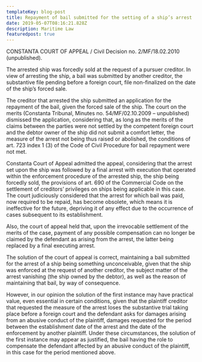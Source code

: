 ```yaml
---
templateKey: blog-post
title: Repayment of bail submitted for the setting of a ship’s arrest
date: 2019-05-07T08:16:21.828Z
description: Maritime Law
featuredpost: true
---
```

CONSTANTA COURT OF APPEAL / Civil Decision no. 2/MF/18.02.2010 (unpublished).

The arrested ship was forcedly sold at the request of a pursuer creditor. In view of arresting the ship, a bail was submitted by another creditor, the substantive file pending before a foreign court, file non-finalized on the date of the ship’s forced sale.

The creditor that arrested the ship submitted an application for the repayment of the bail, given the forced sale of the ship. The court on the merits (Constanta Tribunal, Minutes no. 54/MF/02.10.2009 – unpublished) dismissed the application, considering that, as long as the merits of the claims between the parties were not settled by the competent foreign court and the debtor owner of the ship did not submit a comfort letter, the measure of the arrest not being thus raised or abolished, the conditions of art. 723 index 1 (3) of the Code of Civil Procedure for bail repayment were not met.

Constanta Court of Appeal admitted the appeal, considering that the arrest set upon the ship was followed by a final arrest with execution that operated within the enforcement procedure of the arrested ship, the ship being forcedly sold, the provisions of art. 690 of the Commercial Code on the settlement of creditors’ privileges on ships being applicable in this case. The court judiciously considered that the arrest for which bail was paid, now required to be repaid, has become obsolete, which means it is ineffective for the future, depriving it of any effect due to the occurrence of cases subsequent to its establishment.

Also, the court of appeal held that, upon the irrevocable settlement of the merits of the case, payment of any possible compensation can no longer be claimed by the defendant as arising from the arrest, the latter being replaced by a final executing arrest.

The solution of the court of appeal is correct, maintaining a bail submitted for the arrest of a ship being something unconceivable, given that the ship was enforced at the request of another creditor, the subject matter of the arrest vanishing (the ship owned by the debtor), as well as the reason of maintaining that bail, by way of consequence.

However, in our opinion the solution of the first instance may have practical value, even essential in certain conditions, given that the plaintiff creditor that requested the measure of the arrest loses the substantive trial taking place before a foreign court and the defendant asks for damages arising from an abusive conduct of the plaintiff, damages requested for the period between the establishment date of the arrest and the date of the enforcement by another plaintiff. Under these circumstances, the solution of the first instance may appear as justified, the bail having the role to compensate the defendant affected by an abusive conduct of the plaintiff, in this case for the period mentioned above.
